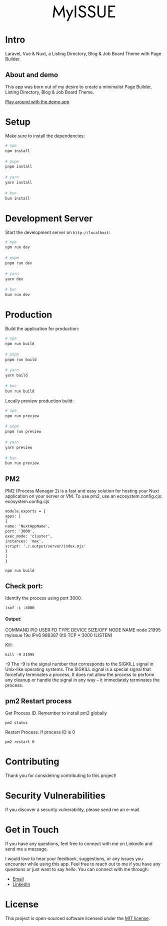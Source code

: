 <p align="center" dir="auto">
<img width="200" style="max-width: 100%;" src="public/images/logo/logo.svg" alt="Logo">
</p>

# Intro

Laravel, Vue & Nuxt, a Listing Directory, Blog & Job Board Theme with Page Builder.

## About and demo

This app was born out of my desire to create a minimalist Page Builder, Listing Directory, Blog & Job Board Theme.

[Play around with the demo app](https://www.myissue.io)

# Setup

Make sure to install the dependencies:

```bash
# npm
npm install

# pnpm
pnpm install

# yarn
yarn install

# bun
bun install
```

# Development Server

Start the development server on `http://localhost`:

```bash
# npm
npm run dev

# pnpm
pnpm run dev

# yarn
yarn dev

# bun
bun run dev
```

# Production

Build the application for production:

```bash
# npm
npm run build

# pnpm
pnpm run build

# yarn
yarn build

# bun
bun run build
```

Locally preview production build:

```bash
# npm
npm run preview

# pnpm
pnpm run preview

# yarn
yarn preview

# bun
bun run preview
```

## PM2

PM2 (Process Manager 2) is a fast and easy solution for hosting your Nuxt application on your server or VM.
To use pm2, use an ecosystem.config.cjs:
ecosystem.config.cjs

```
module.exports = {
apps: [
{
name: 'NuxtAppName',
port: '3000',
exec_mode: 'cluster',
instances: 'max',
script: './.output/server/index.mjs'
}
]
}
```

```terminal
npm run build
```

## Check port:

Identify the process using port 3000.

```
lsof -i :3000
```

#### Output:

COMMAND PID USER FD TYPE DEVICE SIZE/OFF NODE NAME
node 21995 myissue 19u IPv6 986387 0t0 TCP \*:3000 (LISTEN)

Kill:

```
kill -9 21995
```

-9
The -9 is the signal number that corresponds to the SIGKILL signal in Unix-like operating systems.
The SIGKILL signal is a special signal that forcefully terminates a process.
It does not allow the process to perform any cleanup or
handle the signal in any way – it immediately terminates the process.

## pm2 Restart process

Get Process ID. Remember to install pm2 globally

```
pm2 status
```

Restart Process. If process ID is 0

```
pm2 restart 0
```

# Contributing

Thank you for considering contributing to this project!

# Security Vulnerabilities

If you discover a security vulnerability, please send me an e-mail.

# Get in Touch

If you have any questions, feel free to connect with me on LinkedIn and send me a message.

I would love to hear your feedback, suggestions, or any issues you encounter while using this app. Feel free to reach out to me if you have any questions or just want to say hello. You can connect with me through:

- [Email](mailto:qais.wardag@outlook.com)
- [LinkedIn](https://www.linkedin.com/in/qaiswardag)

# License

This project is open-sourced software licensed under the [MIT license](https://opensource.org/licenses/MIT).
